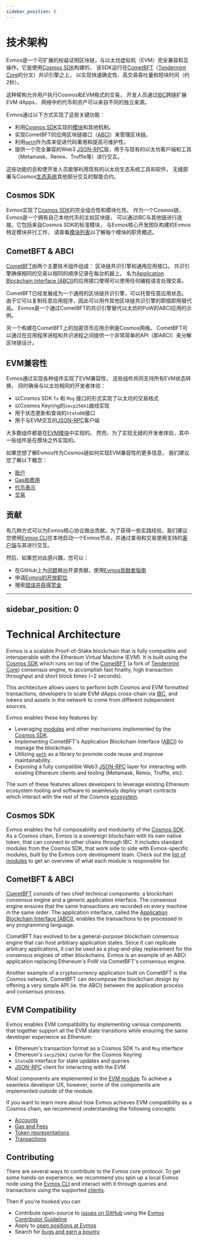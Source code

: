 ```yaml
---
sidebar_position: 0
---
```


# 技术架构

Evmos是一个可扩展的权益证明区块链，与以太坊虚拟机（EVM）完全兼容和互操作。它是使用[Cosmos SDK](https://github.com/cosmos/cosmos-sdk/)构建的，
该SDK运行在[CometBFT](https://github.com/cometbft/cometbft)（[Tendermint Core](https://docs.tendermint.com/)的分叉）共识引擎之上，
以实现快速确定性、高交易吞吐量和短块时间（约2秒）。

这种架构允许用户执行Cosmos和EVM格式的交易，
开发人员通过[IBC](https://cosmos.network/ibc)跨链扩展EVM dApps，
网络中的代币和资产可以来自不同的独立来源。

Evmos通过以下方式实现了这些关键功能：

* 利用[Cosmos SDK](https://docs.cosmos.network/)实现的[模块](https://docs.cosmos.network/main/building-modules/intro.html)和其他机制。
* 实现CometBFT的应用区块链接口（[ABCI](https://docs.tendermint.com/master/spec/abci/)）来管理区块链。
* 利用[`geth`](https://github.com/ethereum/go-ethereum)作为库来促进代码重用和提高可维护性。
* 提供一个完全兼容的Web3 [JSON-RPC](./../develop/api/ethereum-json-rpc/methods)层，用于与现有的以太坊客户端和工具（Metamask、Remix、Truffle等）进行交互。

这些功能的总和使开发人员能够利用现有的以太坊生态系统工具和软件，
无缝部署与Cosmos[生态系统](https://cosmos.network/ecosystem)其他部分交互的智能合约。

## Cosmos SDK

Evmos实现了[Cosmos SDK](https://docs.cosmos.network/)的完全组合性和模块化性。
作为一个Cosmos链，Evmos是一个拥有自己本地代币的主权区块链，
可以通过IBC与其他链进行连接。它包括来自Cosmos SDK的标准模块，
与Evmos核心开发团队构建的Evmos特定模块并行工作。
请查看[模块列表](modules/index.md)以了解每个模块的职责概述。

## CometBFT & ABCI

[CometBFT](https://github.com/cometbft/cometbft)由两个主要技术组件组成：
区块链共识引擎和通用应用接口。
共识引擎确保相同的交易以相同的顺序记录在每台机器上。
名为[Application Blockchain Interface (ABCI)](https://docs.tendermint.com/master/spec/abci/)的应用接口使得可以使用任何编程语言处理交易。

CometBFT已经发展成为一个通用的区块链共识引擎，可以托管任意应用状态。
由于它可以复制任意应用程序，因此可以用作其他区块链共识引擎的即插即用替代品。
Evmos是一个通过CometBFT的共识引擎替代以太坊的PoW的ABCI应用的示例。

另一个构建在CometBFT上的加密货币应用示例是Cosmos网络。
CometBFT可以通过在应用程序进程和共识进程之间提供一个非常简单的API（即ABCI）来分解区块链设计。

## EVM兼容性

Evmos通过实现各种组件实现了EVM兼容性，
这些组件共同支持所有EVM状态转换，
同时确保与以太坊相同的开发者体验：

- 以Cosmos SDK `Tx` 和 `Msg` 接口的形式实现了以太坊的交易格式
- 以Cosmos Keyring的`secp256k1`曲线实现
- 用于状态更新和查询的`StateDB`接口
- 用于与EVM交互的[JSON-RPC](../develop/api/ethereum-json-rpc)客户端

大多数组件都是在[EVM模块](modules/evm.md)中实现的。
然而，为了实现无缝的开发者体验，其中一些组件是在模块之外实现的。

如果您想了解Evmos作为Cosmos链如何实现EVM兼容性的更多信息，
我们建议您了解以下概念：

* [账户](./concepts/accounts.md)
* [Gas和费用](./concepts/gas-and-fees.md)
* [代币表示](./concepts/tokens.md)
* [交易](./concepts/transactions.md)

## 贡献

有几种方式可以为Evmos核心协议做出贡献。为了获得一些实践经验，我们建议您使用[Evmos CLI](./protocol/evmos-cli)在本地启动一个Evmos节点，并通过查询和交易使用支持的[客户端](../develop/api#clients)与其进行交互。

然后，如果您对此感兴趣，您可以：

* 在GitHub上为[问题](https://github.com/evmos/evmos/issues)做出开源贡献，使用[Evmos贡献者指南](https://github.com/evmos/evmos/blob/main/CONTRIBUTING.md)
* 申请[Evmos的开放职位](https://boards.eu.greenhouse.io/evmos)
* 搜索[错误并获得赏金](bugs.md)


---
sidebar_position: 0
---

# Technical Architecture

Evmos is a scalable Proof-of-Stake blockchain that is fully compatible and
interoperable with the Ethereum Virtual Machine (EVM). It is built using the [Cosmos SDK](https://github.com/cosmos/cosmos-sdk/)
which runs on top of the [CometBFT](https://github.com/cometbft/cometbft) (a fork of [Tendermint Core](https://docs.tendermint.com/)) consensus engine,
to accomplish fast finality, high transaction throughput and short block times (~2 seconds).

This architecture allows users to perform both Cosmos and EVM formatted transactions,
developers to scale EVM dApps cross-chain via [IBC](https://cosmos.network/ibc),
and tokens and assets in the network to come from different independent sources.

Evmos enables these key features by:

* Leveraging [modules](https://docs.cosmos.network/main/building-modules/intro.html) and other mechanisms implemented by the [Cosmos SDK](https://docs.cosmos.network/).
* Implementing CometBFT's Application Blockchain Interface ([ABCI](https://docs.tendermint.com/master/spec/abci/)) to manage the blockchain.
* Utilizing [`geth`](https://github.com/ethereum/go-ethereum) as a library to promote code reuse and improve maintainability.
* Exposing a fully compatible Web3 [JSON-RPC](./../develop/api/ethereum-json-rpc/methods) layer for interacting with existing Ethereum clients and tooling (Metamask, Remix, Truffle, etc).

The sum of these features allows developers to leverage existing Ethereum ecosystem tooling and
software to seamlessly deploy smart contracts which interact with the rest of the Cosmos
[ecosystem](https://cosmos.network/ecosystem).

## Cosmos SDK

Evmos enables the full composability and modularity of the [Cosmos SDK](https://docs.cosmos.network/).
As a Cosmos chain, Evmos is a sovereign blockchain with its own native token,
that can connect to other chains through IBC. It includes standard modules from the Cosmos SDK,
that work side to side with Evmos-specific modules, built by the Evmos core development team.
Check out the [list of modules](modules/index.md) to get an overview of what each module is responsible for.

## CometBFT & ABCI

[CometBFT](https://github.com/cometbft/cometbft) consists of two chief technical components:
a blockchain consensus engine and a generic application interface.
The consensus engine ensures that the same transactions
are recorded on every machine in the same order.
The application interface, called the [Application Blockchain Interface (ABCI)](https://docs.tendermint.com/master/spec/abci/),
enables the transactions to be processed in any programming language.

CometBFT has evolved to be a general-purpose blockchain consensus engine that
can host arbitrary application states. Since it can replicate arbitrary
applications, it can be used as a plug-and-play replacement for the consensus
engines of other blockchains. Evmos is an example of an ABCI application
replacing Ethereum's PoW via CometBFT's consensus engine.

Another example of a cryptocurrency application built on CometBFT is the Cosmos
network. CometBFT can decompose the blockchain design by offering a very
simple API (ie. the ABCI) between the application process and consensus process.

## EVM Compatibility

Evmos enables EVM compatibility by implementing various components
that together support all the EVM state transitions
while ensuring the same developer experience as Ethereum:

- Ethereum's transaction format as a Cosmos SDK `Tx` and `Msg` interface
- Ethereum's `secp256k1` curve for the Cosmos Keyring
- `StateDB` interface for state updates and queries
- [JSON-RPC](../develop/api/ethereum-json-rpc) client for interacting with the EVM

Most components are implemented in the [EVM module](modules/evm.md)
To achieve a seamless developer UX, however, some of the components are implemented
outside of the module.

If you want to learn more about how Evmos achieves EVM compatibility as a Cosmos chain,
we recommend understanding the following concepts:

* [Accounts](./concepts/accounts.md)
* [Gas and Fees](./concepts/gas-and-fees.md)
* [Token representations](./concepts/tokens.md)
* [Transactions](./concepts/transactions.md)

## Contributing

There are several ways to contribute to the Evmos core protocol. To get some hands-on experience,
we recommend you spin up a local Evmos node using the [Evmos CLI](./protocol/evmos-cli)
and interact with it through queries and transactions using the supported [clients](../develop/api#clients).

Then if you're hooked you can

* Contribute open-source to [issues on GitHub](https://github.com/evmos/evmos/issues)
using the [Evmos Contributor Guideline](https://github.com/evmos/evmos/blob/main/CONTRIBUTING.md)
* Apply to [open positions at Evmos](https://boards.eu.greenhouse.io/evmos)
* Search for [bugs and earn a bounty](bugs.md)

